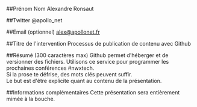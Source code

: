 ##Prénom Nom
Alexandre Ronsaut

##Twitter
@apollo_net

##Email (optionnel)
alex@apollonet.fr

##Titre de l'intervention
Processus de publication de contenu avec Github

##Résumé (300 caractères max)
Github permet d'héberger et de versionner des fichiers. Utilisons ce service pour programmer les prochaines conférences #nwxtech.  
Si la prose te défrise, des mots clés peuvent suffir.  
Le but est d'être explicite quant au contenu de la présentation.

##Informations complémentaires
Cette présentation sera entièrement mimée à la bouche.